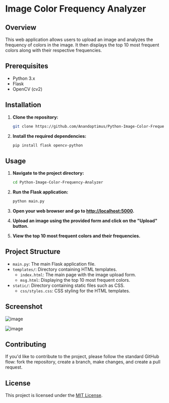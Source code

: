 # Image Color Frequency Analyzer

## Overview

This web application allows users to upload an image and analyzes the frequency of colors in the image. It then displays the top 10 most frequent colors along with their respective frequencies.

## Prerequisites

- Python 3.x
- Flask
- OpenCV (cv2)

## Installation

1. **Clone the repository:**

    ```bash
    git clone https://github.com/Anandoptimus/Python-Image-Color-Frequency-Analyzer.git
    ```

2. **Install the required dependencies:**

    ```bash
    pip install flask opencv-python
    ```

## Usage

1. **Navigate to the project directory:**

    ```bash
    cd Python-Image-Color-Frequency-Analyzer
    ```

2. **Run the Flask application:**

    ```bash
    python main.py
    ```

3. **Open your web browser and go to [http://localhost:5000](http://localhost:5000).**

4. **Upload an image using the provided form and click on the "Upload" button.**

5. **View the top 10 most frequent colors and their frequencies.**

## Project Structure

- `main.py`: The main Flask application file.
- `templates/`: Directory containing HTML templates.
  - `index.html`: The main page with the image upload form.
  - `msg.html`: Displaying the top 10 most frequent colors.
- `static/`: Directory containing static files such as CSS.
  - `css/styles.css`: CSS styling for the HTML templates.

## Screenshot

![image](https://github.com/Anandoptimus/Day92/assets/101982906/668c03e6-a858-40f6-b14b-a9dbabcd9be7)

![image](https://github.com/Anandoptimus/Day92/assets/101982906/29d08a72-0d5d-4af0-89fd-92668c10f0d7)


## Contributing

If you'd like to contribute to the project, please follow the standard GitHub flow: fork the repository, create a branch, make changes, and create a pull request.

## License

This project is licensed under the [MIT License](LICENSE).
